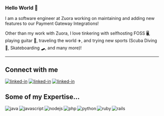 ### Hello World 👋
I am a software engineer at Zuora working on maintaining and adding new features to our Payment Gateway Integrations!

Other than my work with Zuora, I love tinkering with selfhosting FOSS 🖥️, playing guitar 🎸, traveling the world ✈️, and trying new sports (Scuba Diving 🤿, Skateboarding 🛹, and many more)!

---

## Connect with me
[<img alt="linked-in" src="https://img.shields.io/badge/linkedin-%230077B5.svg?&style=for-the-badge&logo=linkedin&logoColor=white" />](https://www.linkedin.com/in/elvis-bui-cs/)
[<img alt="linked-in" src="https://img.shields.io/badge/-EMail-D14836?&style=for-the-badge&logo=gmail&logoColor=white" />](mailto:elvis@elvisbui.com)
[<img alt="linked-in" src="https://img.shields.io/badge/-elvisbui.com-black?style=for-the-badge&logo=microsoftedge" />](https://www.elvisbui.com/)

## Some of my Expertise...
<img align="left" alt="java" src="https://img.shields.io/badge/Java-ED8B00?style=for-the-badge&logo=java&logoColor=white" />
<img align="left" alt="javascript" src="https://img.shields.io/badge/JavaScript-F7DF1E?style=for-the-badge&logo=javascript&logoColor=black" />
<img align="left" alt="nodejs" src="https://img.shields.io/badge/Node.js-43853D?style=for-the-badge&logo=node.js&logoColor=white" />
<img align="left" alt="php" src="https://img.shields.io/badge/PHP-777BB4?style=for-the-badge&logo=php&logoColor=white" />
<img align="left" alt="python" src="https://img.shields.io/badge/Python-14354C?style=for-the-badge&logo=python&logoColor=white" />
<img align="left" alt="ruby" src="https://img.shields.io/badge/Ruby-CC342D?style=for-the-badge&logo=ruby&logoColor=white" />
<img align="left" alt="rails" src="https://img.shields.io/badge/Ruby_on_Rails-CC0000?style=for-the-badge&logo=ruby-on-rails&logoColor=white" />
